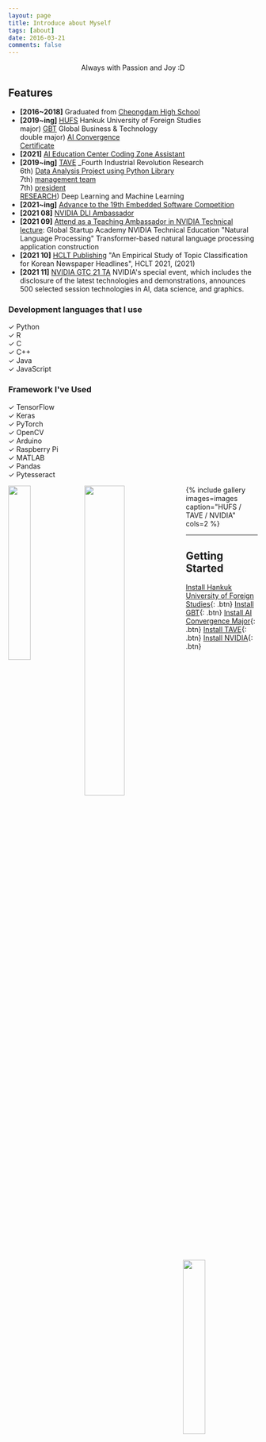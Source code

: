 ```yaml
---
layout: page
title: Introduce about Myself
tags: [about]
date: 2016-03-21
comments: false
---
```

    
<center>Always with Passion and Joy :D</center>

## Features
* **[2016~2018]** Graduated from [Cheongdam High School](http://chungdam.sen.hs.kr/index.do)
* **[2019~ing]** [HUFS](http://www.hufs.ac.kr/) Hankuk University of Foreign Studies
<br/>major) [GBT](http://hufsgbtgbt.cafe24.com/) Global Business & Technology 
<br/>double major) [AI Convergence](http://soft.hufs.ac.kr/)  
[Certificate](https://user-images.githubusercontent.com/76824611/125048882-54cb4780-e0db-11eb-8ed2-cf6b458fa042.png)          
* **[2021]** [AI Education Center Coding Zone Assistant](https://raw.githubusercontent.com/yerimoh/yerimoh.github.io/main/assets/img/certification.pdf)     
* **[2019~ing]** [TAVE](https://blog.naver.com/t-ave) _Fourth Industrial Revolution Research
<br/> 6th) [Data Analysis Project using Python Library](https://yerimoh.github.io/first-project/) 
<br/> 7th) [management team](https://www.instagram.com/p/CKvZreGhiWh/)
<br/> 7th) [president](https://www.instagram.com/p/CSCHtqLlQcM/)
<br/> [RESEARCH](https://taveresearch.github.io/about/)) Deep Learning and Machine Learning 
* **[2021~ing]** [Advance to the 19th Embedded Software Competition](https://eswcontest.or.kr/main/main.php)     
* **[2021 08]** [NVIDIA DLI Ambassador](https://yerimoh.github.io/03-NVIDIA-DLI/)    
* **[2021 09]** [Attend as a Teaching Ambassador in NVIDIA Technical lecture](https://yerimoh.github.io/NLPTA/): Global Startup Academy NVIDIA Technical Education "Natural Language Processing" Transformer-based natural language processing application construction        
* **[2021 10]** [HCLT Publishing](https://yerimoh.github.io/HCLT/) "An Empirical Study of Topic Classification for Korean Newspaper Headlines", HCLT 2021, (2021)        
* **[2021 11]** [NVIDIA GTC 21 TA](https://www.nvidia.com/ko-kr/) NVIDIA's special event, which includes the disclosure of the latest technologies and demonstrations, announces 500 selected session technologies in AI, data science, and graphics.

### Development languages that I use
✓ Python  
✓ R   
✓ C   
✓ C++    
✓ Java       
✓ JavaScript   


### Framework I've Used
✓ TensorFlow    
✓ Keras   
✓ PyTorch    
✓ OpenCV      
✓ Arduino    
✓ Raspberry Pi      
✓ MATLAB     
✓ Pandas     
✓ Pytesseract   


<img src = "https://user-images.githubusercontent.com/76824611/133220622-355a358b-16c3-410c-baad-5178ed223883.png" width="30%" align="left"><img src = "https://user-images.githubusercontent.com/76824611/138795173-118b3991-6b21-4a92-9e40-5eaeea99295e.png" width="40%" align="left"><img src = "https://user-images.githubusercontent.com/76824611/138794815-1ff17c21-7739-404f-aab1-ad149ecb821b.png" width="30%" align="right">






{% include gallery images=images caption="HUFS / TAVE / NVIDIA" cols=2 %}



------

## Getting Started
      

[Install Hankuk University of Foreign Studies](http://www.hufs.ac.kr/){: .btn}
[Install GBT](http://hufsgbtgbt.cafe24.com/){: .btn}
[Install AI Convergence Major](http://soft.hufs.ac.kr/){: .btn}
[Install TAVE](https://blog.naver.com/t-ave){: .btn}
[Install NVIDIA](https://www.nvidia.com/en-us/){: .btn}
